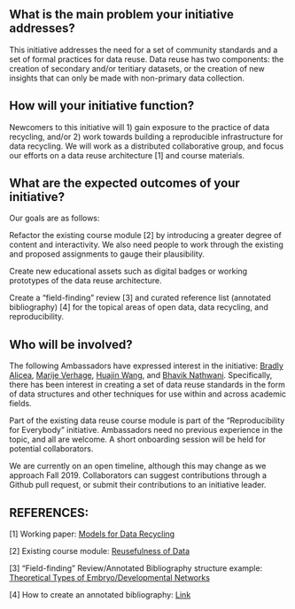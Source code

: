 ## What is the main problem your initiative addresses?
This initiative addresses the need for a set of community standards and a set of formal practices for data reuse. Data reuse has two components: the creation of secondary and/or teritiary datasets, or the creation of new insights that can only be made with non-primary data collection.

## How will your initiative function?
Newcomers to this initiative will 1) gain exposure to the practice of data recycling, and/or 2) work towards building a reproducible infrastructure for data recycling. We will work as a distributed collaborative group, and focus our efforts on a data reuse architecture [1] and course materials.

## What are the expected outcomes of your initiative?
Our goals are as follows:

Refactor the existing course module [2] by introducing a greater degree of content and interactivity. We also need people to work through the existing and proposed assignments to gauge their plausibility.

Create new educational assets such as digital badges or working prototypes of the data reuse architecture.

Create a “field-finding” review [3] and curated reference list (annotated bibliography) [4] for the topical areas of open data, data recycling, and reproducibility.

## Who will be involved?
The following Ambassadors have expressed interest in the initiative: [Bradly Alicea](https://www.researchgate.net/profile/Bradly_Alicea2), [Marije Verhage](https://www.researchgate.net/profile/Marije_Verhage), [Huajin Wang](https://www.library.cmu.edu/about/people/huajin-wang), and [Bhavik Nathwani](https://wyss.harvard.edu/team/postdoctoral-fellow/bhavik-nathwani/). Specifically, there has been interest in creating a set of data reuse standards in the form of data structures and other techniques for use within and across academic fields.

Part of the existing data reuse course module is part of the “Reproducibility for Everybody” initiative. Ambassadors need no previous experience in the topic, and all are welcome. A short onboarding session will be held for potential collaborators.

We are currently on an open timeline, although this may change as we approach Fall 2019. Collaborators can suggest contributions through a Github pull request, or submit their contributions to an initiative leader.

## REFERENCES:
[1] Working paper: [Models for Data Recycling](https://github.com/Orthogonal-Research-Lab/Models-for-Data-Recycling)

[2] Existing course module: [Reusefulness of Data](https://github.com/Orthogonal-Research-Lab/Module-II-reusefulness-of-data)

[3] “Field-finding” Review/Annotated Bibliography structure example: [Theoretical Types of Embryo/Developmental Networks](https://github.com/devoworm/Theoretical-Types-of-Embryo-Developmental-Networks/blob/master/README.md)

[4] How to create an annotated bibliography: [Link](http://jonathanpeelle.net/creating-an-annotated-bibliography)
